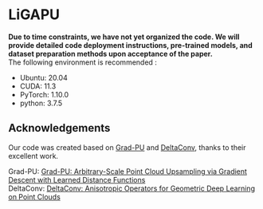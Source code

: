 # LiGAPU
**Due to time constraints, we have not yet organized the code. We will provide detailed code deployment instructions, pre-trained models, and dataset preparation methods upon acceptance of the paper.**<br>
The following environment is recommended :
- Ubuntu: 20.04 
- CUDA: 11.3 
- PyTorch: 1.10.0 
- python: 3.7.5 

## Acknowledgements
Our code was created based on [Grad-PU](https://github.com/yunhe20/Grad-PU) and [DeltaConv](https://github.com/rubenwiersma/deltaconv), thanks to their excellent work.

Grad-PU: [Grad-PU: Arbitrary-Scale Point Cloud Upsampling via Gradient Descent with Learned Distance Functions](https://arxiv.org/abs/2304.11846)<br>
DeltaConv: [DeltaConv: Anisotropic Operators for Geometric Deep Learning on Point Clouds](https://arxiv.org/abs/2111.08799)
